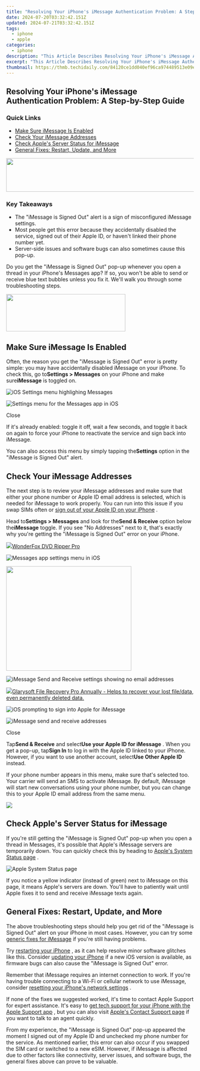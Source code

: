 ```yaml
---
title: "Resolving Your iPhone's iMessage Authentication Problem: A Step-by-Step Guide"
date: 2024-07-20T03:32:42.151Z
updated: 2024-07-21T03:32:42.151Z
tags:
  - iphone
  - apple
categories:
  - iphone
description: "This Article Describes Resolving Your iPhone's iMessage Authentication Problem: A Step-by-Step Guide"
excerpt: "This Article Describes Resolving Your iPhone's iMessage Authentication Problem: A Step-by-Step Guide"
thumbnail: https://thmb.techidaily.com/84120ce1dd040ef96ca974489513e09e6fd38ddc4b035ddddd4021d7d15c6c74.jpg
---
```


## Resolving Your iPhone's iMessage Authentication Problem: A Step-by-Step Guide

### Quick Links

* [Make Sure iMessage Is Enabled](https://www.makeuseof.com/imessage-signed-out-error/#make-sure-imessage-is-enabled)
* [Check Your iMessage Addresses](https://www.makeuseof.com/imessage-signed-out-error/#check-your-imessage-addresses)
* [Check Apple's Server Status for iMessage](https://www.makeuseof.com/imessage-signed-out-error/#check-apple-39-s-server-status-for-imessage)
* [General Fixes: Restart, Update, and More](https://www.makeuseof.com/imessage-signed-out-error/#general-fixes-restart-update-and-more)

<!-- affiliate ads begin -->
<a href="https://zonlipartnershipprogram.pxf.io/c/5597632/1596691/17882" target="_top" id="1596691"><img src="//a.impactradius-go.com/display-ad/17882-1596691" border="0" alt="" width="728" height="90"/></a><img height="0" width="0" src="https://imp.pxf.io/i/5597632/1596691/17882" style="position:absolute;visibility:hidden;" border="0" />
<!-- affiliate ads end -->
### Key Takeaways

* The "iMessage is Signed Out" alert is a sign of misconfigured iMessage settings.
* Most people get this error because they accidentally disabled the service, signed out of their Apple ID, or haven't linked their phone number yet.
* Server-side issues and software bugs can also sometimes cause this pop-up.

 Do you get the "iMessage is Signed Out" pop-up whenever you open a thread in your iPhone's Messages app? If so, you won't be able to send or receive blue text bubbles unless you fix it. We'll walk you through some troubleshooting steps.

<!-- affiliate ads begin -->
<a href="https://proteahair.pxf.io/c/5597632/1983634/23621" target="_top" id="1983634"><img src="//a.impactradius-go.com/display-ad/23621-1983634" border="0" alt="" width="320" height="100"/></a><img height="0" width="0" src="https://imp.pxf.io/i/5597632/1983634/23621" style="position:absolute;visibility:hidden;" border="0" />
<!-- affiliate ads end -->
## Make Sure iMessage Is Enabled

 Often, the reason you get the "iMessage is Signed Out" error is pretty simple: you may have accidentally disabled iMessage on your iPhone. To check this, go to**Settings > Messages** on your iPhone and make sure**iMessage** is toggled on.

![iOS Settings menu highlighing Messages](https://static1.makeuseofimages.com/wordpress/wp-content/uploads/2024/01/ios-settings-menu-highlighing-messages.PNG)

![Settings menu for the Messages app in iOS](https://static1.makeuseofimages.com/wordpress/wp-content/uploads/2024/01/settings-menu-for-the-messages-app-in-ios.PNG)

Close

 If it's already enabled: toggle it off, wait a few seconds, and toggle it back on again to force your iPhone to reactivate the service and sign back into iMessage.

 You can also access this menu by simply tapping the**Settings** option in the "iMessage is Signed Out" alert.

## Check Your iMessage Addresses

 The next step is to review your iMessage addresses and make sure that either your phone number or Apple ID email address is selected, which is needed for iMessage to work properly. You can run into this issue if you swap SIMs often or [sign out of your Apple ID on your iPhone](https://www.makeuseof.com/how-to-sign-out-icloud-mac-iphone/) .

 Head to**Settings > Messages** and look for the**Send & Receive** option below the**iMessage** toggle. If you see "No Addresses" next to it, that's exactly why you're getting the "iMessage is Signed Out" error on your iPhone.

<!-- affiliate ads begin -->
<a href="https://secure.2checkout.com/order/checkout.php?PRODS=3922934&QTY=1&AFFILIATE=108875&CART=1"><img src="https://secure.avangate.com/images/merchant/4b0a0290ad7df100b77e86839989a75e/products/ripperpro.png" border="0">WonderFox DVD Ripper Pro</a>
<!-- affiliate ads end -->
![Messages app settings menu in iOS](https://static1.makeuseofimages.com/wordpress/wp-content/uploads/2024/01/messages-app-settings-menu-in-ios.PNG)

<!-- affiliate ads begin -->
<a href="https://laganoo.pxf.io/c/5597632/1657397/16446" target="_top" id="1657397"><img src="//a.impactradius-go.com/display-ad/16446-1657397" border="0" alt="" width="336" height="280"/></a><img height="0" width="0" src="https://imp.pxf.io/i/5597632/1657397/16446" style="position:absolute;visibility:hidden;" border="0" />
<!-- affiliate ads end -->
![iMessage Send and Receive settings showing no email addresses](https://static1.makeuseofimages.com/wordpress/wp-content/uploads/2024/01/imessage-send-and-receive-settings-showing-no-email-addresses.png)

<!-- affiliate ads begin -->
<a href="https://order.glarysoft.com/order/checkout.php?PRODS=35504869&QTY=1&AFFILIATE=108875&CART=1"><img src="https://secure.avangate.com/images/merchant/6734fa703f6633ab896eecbdfad8953a/products/1_FR-200-1.png" border="0">Glarysoft File Recovery Pro Annually -  Helps to recover your lost file/data, even permanently deleted data. 
</a>
<!-- affiliate ads end -->
![iOS prompting to sign into Apple for iMessage](https://static1.makeuseofimages.com/wordpress/wp-content/uploads/2024/01/ios-prompting-to-sign-into-apple-for-imessage.png)

![iMessage send and receive addresses](https://static1.makeuseofimages.com/wordpress/wp-content/uploads/2024/01/imessage-send-and-receive-addresses.png)

Close

 Tap**Send & Receive** and select**Use your Apple ID for iMessage** . When you get a pop-up, tap**Sign In** to log in with the Apple ID linked to your iPhone. However, if you want to use another account, select**Use Other Apple ID** instead.

 If your phone number appears in this menu, make sure that's selected too. Your carrier will send an SMS to activate iMessage. By default, iMessage will start new conversations using your phone number, but you can change this to your Apple ID email address from the same menu.

<!-- affiliate ads begin -->
<a href="https://shop.mondly.com/affiliate.php?ACCOUNT=ATISTUDI&AFFILIATE=108875&PATH=https%3A%2F%2Fwww.mondly.com%3FAFFILIATE%3D108875%26RESOURCE%3D%2BGeneral%2B970x90%2B"><img src="https://secure.avangate.com/images/merchant/69c418c33ec2e1a4267fa9bb77fa1428/general-970x90.gif" border="0"></a>
<!-- affiliate ads end -->
## Check Apple's Server Status for iMessage

 If you're still getting the "iMessage is Signed Out" pop-up when you open a thread in Messages, it's possible that Apple's iMessage servers are temporarily down. You can quickly check this by heading to [Apple's System Status page](https://www.apple.com/support/systemstatus/) .

![Apple System Status page](https://static1.makeuseofimages.com/wordpress/wp-content/uploads/2024/01/apple-system-status-page.jpg)

 If you notice a yellow indicator (instead of green) next to iMessage on this page, it means Apple's servers are down. You'll have to patiently wait until Apple fixes it to send and receive iMessage texts again.

## General Fixes: Restart, Update, and More

 The above troubleshooting steps should help you get rid of the "iMessage is Signed Out" alert on your iPhone in most cases. However, you can try some [generic fixes for iMessage](https://www.makeuseof.com/tag/imessage-not-working-on-mac-iphone-ipad/) if you're still having problems.

 Try [restarting your iPhone](https://www.makeuseof.com/how-to-restart-any-iphone-even-if-the-buttons-are-broken/) , as it can help resolve minor software glitches like this. Consider [updating your iPhone](https://www.makeuseof.com/tag/update-iphone-ios-apps-data/) if a new iOS version is available, as firmware bugs can also cause the "iMessage is Signed Out" error.

 Remember that iMessage requires an internet connection to work. If you're having trouble connecting to a Wi-Fi or cellular network to use iMessage, consider [resetting your iPhone's network settings](https://www.makeuseof.com/how-to-reset-network-settings-iphone/) .

 If none of the fixes we suggested worked, it's time to contact Apple Support for expert assistance. It's easy to [get tech support for your iPhone with the Apple Support app](https://www.makeuseof.com/how-to-get-iphone-support-apple-support-app/) , but you can also visit [Apple's Contact Support page](https://support.apple.com/contact) if you want to talk to an agent quickly.

 From my experience, the "iMessage is Signed Out" pop-up appeared the moment I signed out of my Apple ID and unchecked my phone number for the service. As mentioned earlier, this error can also occur if you swapped the SIM card or switched to a new eSIM. However, if iMessage is affected due to other factors like connectivity, server issues, and software bugs, the general fixes above can prove to be valuable.

<ins class="adsbygoogle"
     style="display:block"
     data-ad-format="autorelaxed"
     data-ad-client="ca-pub-7571918770474297"
     data-ad-slot="1223367746"></ins>



<ins class="adsbygoogle"
     style="display:block"
     data-ad-client="ca-pub-7571918770474297"
     data-ad-slot="8358498916"
     data-ad-format="auto"
     data-full-width-responsive="true"></ins>


